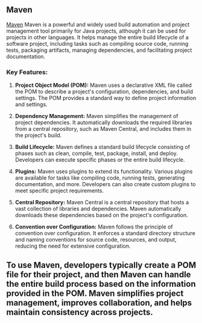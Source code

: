 ## Maven

[Maven](https://maven.apache.org/) Maven is a powerful and widely used build automation and project management tool primarily for Java projects, although it can be used for projects in other languages. It helps manage the entire build lifecycle of a software project, including tasks such as compiling source code, running tests, packaging artifacts, managing dependencies, and facilitating project documentation.

### Key Features:

1. **Project Object Model (POM):** Maven uses a declarative XML file called the POM to describe a project's configuration, dependencies, and build settings. The POM provides a standard way to define project information and settings.

2. **Dependency Management:** Maven simplifies the management of project dependencies. It automatically downloads the required libraries from a central repository, such as Maven Central, and includes them in the project's build.

3. **Build Lifecycle:** Maven defines a standard build lifecycle consisting of phases such as clean, compile, test, package, install, and deploy. Developers can execute specific phases or the entire build lifecycle.

4. **Plugins:** Maven uses plugins to extend its functionality. Various plugins are available for tasks like compiling code, running tests, generating documentation, and more. Developers can also create custom plugins to meet specific project requirements.

5. **Central Repository:** Maven Central is a central repository that hosts a vast collection of libraries and dependencies. Maven automatically downloads these dependencies based on the project's configuration.

6. **Convention over Configuration:** Maven follows the principle of convention over configuration. It enforces a standard directory structure and naming conventions for source code, resources, and output, reducing the need for extensive configuration.

## To use Maven, developers typically create a POM file for their project, and then Maven can handle the entire build process based on the information provided in the POM. Maven simplifies project management, improves collaboration, and helps maintain consistency across projects.

